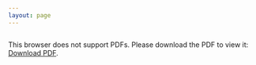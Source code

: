 ```yaml
---
layout: page
---
```



<style>
    .pdf-container {
        position: relative;
        width: 100%;
        padding-bottom: 56.25%; /* 16:9 aspect ratio */
        margin-bottom: 20px;
    }
    .pdf-container object, embed { 
        position: absolute;
        top: 0;
        left: 0;
        width: 100%;
        height: 100%;
    }
    @media (max-width: 480px) {
    .pdf-container {
        width: 80%;
    }
}
</style>

<div class="pdf-container">
    <object data="/resume/2023_Resume_for_SDE.pdf" type="application/pdf">
        <embed src="/resume/2023_Resume_for_SDE.pdf">
            <p>This browser does not support PDFs. Please download the PDF to view it: <a href="/resume/2023_Resume_for_SDE.pdf">Download PDF</a>.</p>
        </embed>
    </object>
</div>
